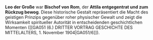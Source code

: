 
**Leo der Große** war **Bischof von Rom**, der **Attila entgegentrat und zum Rückzug bewog**. Diese historische Gestalt repräsentiert die Macht des geistigen Prinzips gegenüber roher physischer Gewalt und zeigt die Wirksamkeit spiritueller Autorität in entscheidenden geschichtlichen Momenten ([[GA051 (6.) DRITTER VORTRAG GESCHICHTE DES MITTELALTERS, 1. November 1904|GA051/6]]).
